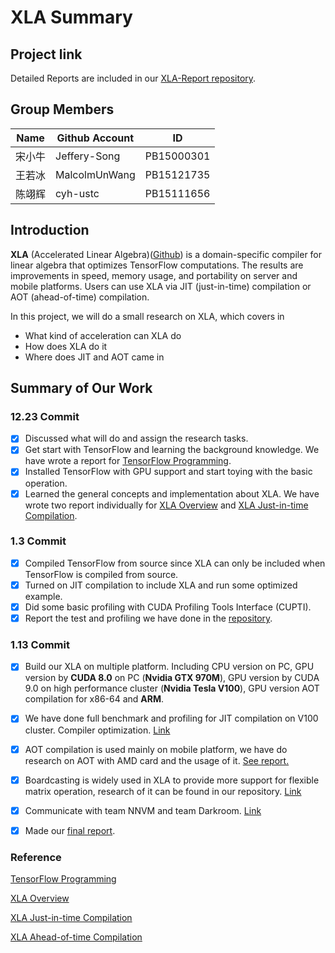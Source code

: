 # XLA Summary

## Project link

Detailed Reports are included in our [XLA-Report repository](https://github.com/TensorflowXLABeginner/XLA-Report).

## Group Members

| Name | Github Account | ID         |
| ---- | -------------- | ---------- |
| 宋小牛  | Jeffery-Song   | PB15000301 |
| 王若冰  | MalcolmUnWang  | PB15121735 |
| 陈翊辉  | cyh-ustc       | PB15111656 |

## Introduction

**XLA** (Accelerated Linear Algebra)([Github](https://github.com/tensorflow/tensorflow/tree/master/tensorflow/compiler)) is a domain-specific compiler for linear algebra that optimizes TensorFlow computations. The results are improvements in speed, memory usage, and portability on server and mobile platforms. Users can use XLA via JIT (just-in-time) compilation or AOT (ahead-of-time) compilation.

In this project, we will do a small research on XLA, which covers in

- What kind of acceleration can XLA do
- How does XLA do it
- Where does JIT and AOT came in

## Summary of Our Work

### 12.23 Commit

- [x] Discussed what will do and assign the research tasks.
- [x] Get start with TensorFlow and learning the background knowledge. We have wrote a report for [TensorFlow Programming](https://github.com/TensorflowXLABeginner/XLA-Report/blob/master/FirstCommitReports/Accelerated%20Linear%20Algebra%20Intro.md).
- [x] Installed TensorFlow with GPU support and start toying with the basic operation.
- [x] Learned the general concepts and implementation about XLA. We have wrote two report individually for [XLA Overview](https://github.com/TensorflowXLABeginner/XLA-Report/blob/master/FirstCommitReports/Accelerated%20Linear%20Algebra%20Intro.md) and [XLA Just-in-time Compilation](https://github.com/TensorflowXLABeginner/XLA-Report/blob/master/FirstCommitReports/xla_Just-in-time%20compilation.md).

### 1.3 Commit

- [x] Compiled TensorFlow from source since XLA can only be included when TensorFlow is compiled from source.
- [x] Turned on JIT compilation to include XLA and run some optimized example.
- [x] Did some basic profiling with CUDA Profiling Tools Interface (CUPTI).
- [x] Report the test and profiling we have done in the [repository](https://github.com/TensorflowXLABeginner/XLA-Report/tree/master/SecondCommitReports).

### 1.13 Commit

- [x] Build our XLA on multiple platform. Including CPU version on PC, GPU version by **CUDA 8.0** on PC (**Nvidia GTX 970M**), GPU version by CUDA 9.0 on high performance cluster (**Nvidia Tesla V100**), GPU version AOT compilation for x86-64 and **ARM**.


- [x] We have done full benchmark and profiling for JIT compilation on V100 cluster. Compiler optimization. [Link](https://github.com/TensorflowXLABeginner/XLA-Report/blob/master/JIT_Compilation/XLA%20JIT%20Benchmark.md)
- [x] AOT compilation is used mainly on mobile platform, we have do research on AOT with AMD card and the usage of it. [See report.](https://github.com/TensorflowXLABeginner/XLA-Report/tree/master/AOT_Compilation)
- [x] Boardcasting is widely used in XLA to provide more support for flexible matrix operation, research of it can be found in our repository. [Link](https://github.com/TensorflowXLABeginner/XLA-Report/tree/master/Broadcast)
- [x] Communicate with team NNVM and team Darkroom. [Link](https://github.com/TensorflowXLABeginner/XLA-Report/tree/master/Communications)
- [x] Made our [final report](https://github.com/TensorflowXLABeginner/XLA-Report/blob/master/Presentation/xla.pptx).

### Reference

[TensorFlow Programming](https://github.com/TensorflowXLABeginner/XLA-Report/blob/master/FirstCommitReports/Accelerated%20Linear%20Algebra%20Intro.md)

[XLA Overview](https://github.com/TensorflowXLABeginner/XLA-Report/blob/master/FirstCommitReports/Accelerated%20Linear%20Algebra%20Intro.md)

[XLA Just-in-time Compilation](https://github.com/TensorflowXLABeginner/XLA-Report/blob/master/FirstCommitReports/xla_Just-in-time%20compilation.md)

[XLA Ahead-of-time Compilation](https://www.tensorflow.org/performance/xla/tfcompile)

